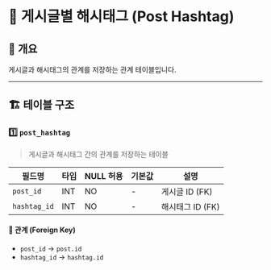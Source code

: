 # 📂 게시글별 해시태그 (Post Hashtag)

## 📖 개요
게시글과 해시태그의 관계를 저장하는 관계 테이블입니다.

---

## 🏗️ 테이블 구조

### 1️⃣ `post_hashtag`
> 게시글과 해시태그 간의 관계를 저장하는 테이블

| 필드명       | 타입             | NULL 허용 | 기본값 | 설명 |
|-------------|-----------------|----------|--------|------|
| `post_id`   | INT             | NO       | -      | 게시글 ID (FK) |
| `hashtag_id` | INT            | NO       | -      | 해시태그 ID (FK) |

#### 🔗 관계 (Foreign Key)
- `post_id` → `post.id`
- `hashtag_id` → `hashtag.id`
